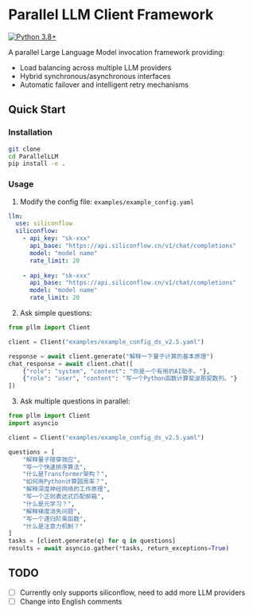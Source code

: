 # Parallel LLM Client Framework

[![Python 3.8+](https://img.shields.io/badge/python-3.8%2B-blue.svg)](https://www.python.org/downloads/)

A parallel Large Language Model invocation framework providing:
- Load balancing across multiple LLM providers
- Hybrid synchronous/asynchronous interfaces
- Automatic failover and intelligent retry mechanisms

## Quick Start

### Installation

```bash
git clone
cd ParallelLLM
pip install -e .
```

### Usage

1. Modify the config file: `examples/example_config.yaml`

```yaml
llm:
  use: siliconflow
  siliconflow:
    - api_key: "sk-xxx"
      api_base: "https://api.siliconflow.cn/v1/chat/completions"
      model: "model name"
      rate_limit: 20
    
    - api_key: "sk-xxx"
      api_base: "https://api.siliconflow.cn/v1/chat/completions"
      model: "model name"
      rate_limit: 20
```

2. Ask simple questions:

```python
from pllm import Client

client = Client("examples/example_config_ds_v2.5.yaml")

response = await client.generate("解释一下量子计算的基本原理")
chat_response = await client.chat([
    {"role": "system", "content": "你是一个有用的AI助手。"},
    {"role": "user", "content": "写一个Python函数计算斐波那契数列。"}
])
```

3. Ask multiple questions in parallel:

```python
from pllm import Client
import asyncio

client = Client("examples/example_config_ds_v2.5.yaml")

questions = [
    "解释量子隧穿效应",
    "写一个快速排序算法",
    "什么是Transformer架构？",
    "如何用Python计算圆周率？",
    "解释深度神经网络的工作原理",
    "写一个正则表达式匹配邮箱",
    "什么是元学习？",
    "解释梯度消失问题",
    "写一个递归阶乘函数",
    "什么是注意力机制？"
]
tasks = [client.generate(q) for q in questions]
results = await asyncio.gather(*tasks, return_exceptions=True)
```

## TODO

- [ ] Currently only supports siliconflow, need to add more LLM providers
- [ ] Change into English comments
